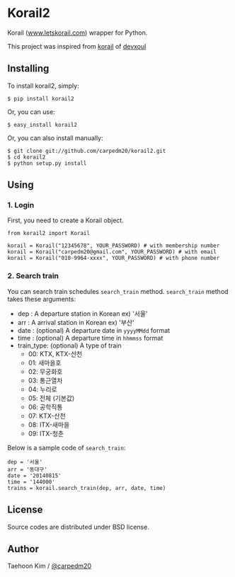 Korail2
=======

Korail (www.letskorail.com) wrapper for Python.

This project was inspired from [korail](https://github.com/devxoul/korail) of [devxoul](https://github.com/devxoul)


Installing
----------

To install korail2, simply:

    $ pip install korail2

Or, you can use:

    $ easy_install korail2

Or, you can also install manually:

    $ git clone git://github.com/carpedm20/korail2.git
    $ cd korail2
    $ python setup.py install

Using
-----

### 1. Login ###

First, you need to create a Korail object.

    from korail2 import Korail

    korail = Korail("12345678", YOUR_PASSWORD) # with membership number
    korail = Korail("carpedm20@gmail.com", YOUR_PASSWORD) # with email
    korail = Korail("010-9964-xxxx", YOUR_PASSWORD) # with phone number

### 2. Search train ###

You can search train schedules `search_train` method. `search_train` method takes these arguments:

- dep : A departure station in Korean  ex) '서울'
- arr : A arrival station in Korean  ex) '부산'
- date : (optional) A departure date in `yyyyMMdd` format
- time : (optional) A departure time in `hhmmss` format
- train_type: (optional) A type of train
    - 00: KTX, KTX-산천
    - 01: 새마을호
    - 02: 무궁화호
    - 03: 통근열차
    - 04: 누리로
    - 05: 전체 (기본값)
    - 06: 공학직통
    - 07: KTX-산천
    - 08: ITX-새마을
    - 09: ITX-청춘

Below is a sample code of `search_train`:

    dep = '서울'
    arr = '동대구'
    date = '20140815'
    time = '144000'
    trains = korail.search_train(dep, arr, date, time)


License
-------

Source codes are distributed under BSD license.


Author
------

Taehoon Kim / [@carpedm20](http://carpedm20.github.io/about/)
